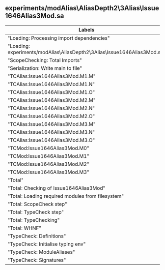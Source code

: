 # 
## experiments/modAlias\AliasDepth2\3Alias\Issue1646Alias3Mod.sa

Labels|Version0|Version1|Version2
---|---|---|---
"Loading: Processing import dependencies"|0.8 ms|1.2 ns|1.3 ns
"Loading: experiments/modAlias\\AliasDepth2\\3Alias\\Issue1646Alias3Mod.sa"|2.6 ms|1.0 ns|1.0 ns
"ScopeChecking: Total Imports"|0.0 ms|1.0 ns|1.1 ns
"Serialization: Write main to file"|7.8 ms|1.1 ns|0.2 ns
"TCAlias:Issue1646Alias3Mod.M1.M"|0.0 ms|1.3 ns|0.8 ns
"TCAlias:Issue1646Alias3Mod.M1.N"|0.0 ms|0.3 ns|0.4 ns
"TCAlias:Issue1646Alias3Mod.M1.O"|0.0 ms|0.3 ns|0.4 ns
"TCAlias:Issue1646Alias3Mod.M2.M"|0.0 ms|0.8 ns|0.2 ns
"TCAlias:Issue1646Alias3Mod.M2.N"|0.0 ms|0.2 ns|0.2 ns
"TCAlias:Issue1646Alias3Mod.M2.O"|0.0 ms|0.3 ns|0.3 ns
"TCAlias:Issue1646Alias3Mod.M3.M"|0.0 ms|1.1 ns|0.4 ns
"TCAlias:Issue1646Alias3Mod.M3.N"|0.1 ms|0.1 ns|0.1 ns
"TCAlias:Issue1646Alias3Mod.M3.O"|0.1 ms|0.2 ns|0.1 ns
"TCMod:Issue1646Alias3Mod.M0"|0.3 ms|0.9 ns|0.8 ns
"TCMod:Issue1646Alias3Mod.M1"|0.1 ms|0.5 ns|0.6 ns
"TCMod:Issue1646Alias3Mod.M2"|0.1 ms|0.4 ns|0.3 ns
"TCMod:Issue1646Alias3Mod.M3"|0.2 ms|0.2 ns|0.1 ns
"Total"|14.6 ms|1.0 ns|0.4 ns
"Total: Checking of Issue1646Alias3Mod"|3.1 ms|0.7 ns|0.3 ns
"Total: Loading required modules from filesystem"|3.7 ms|1.0 ns|1.1 ns
"Total: ScopeCheck step"|0.4 ms|1.1 ns|1.1 ns
"Total: TypeCheck step"|2.7 ms|0.6 ns|0.2 ns
"Total: TypeChecking"|11.0 ms|1.0 ns|0.2 ns
"Total: WHNF"|0.1 ms|0.8 ns|0.9 ns
"TypeCheck: Definitions"|0.2 ms|1.0 ns|0.9 ns
"TypeCheck: Initialise typing env"|0.0 ms|3.3 ns|35.5 ns
"TypeCheck: ModuleAliases"|0.4 ms|0.3 ns|0.3 ns
"TypeCheck: Signatures"|0.1 ms|1.0 ns|0.5 ns

